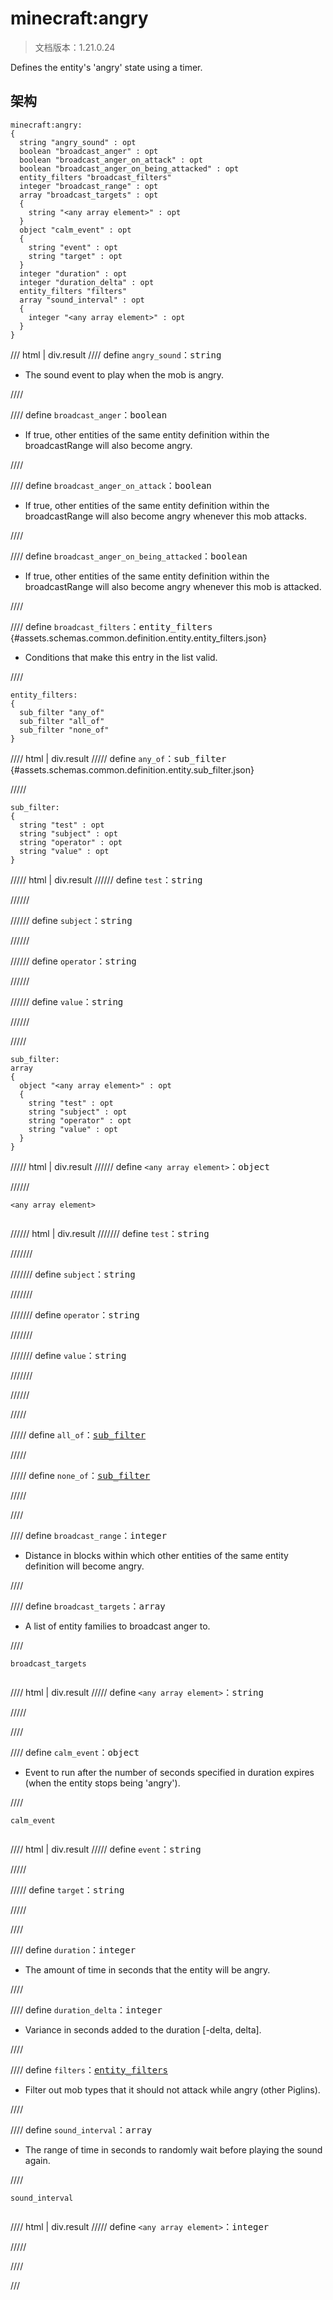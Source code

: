 # minecraft:angry

> 文档版本：1.21.0.24

Defines the entity's 'angry' state using a timer.

## 架构

```mcschema
minecraft:angry:
{
  string "angry_sound" : opt
  boolean "broadcast_anger" : opt
  boolean "broadcast_anger_on_attack" : opt
  boolean "broadcast_anger_on_being_attacked" : opt
  entity_filters "broadcast_filters"
  integer "broadcast_range" : opt
  array "broadcast_targets" : opt
  {
    string "<any array element>" : opt
  }
  object "calm_event" : opt
  {
    string "event" : opt
    string "target" : opt
  }
  integer "duration" : opt
  integer "duration_delta" : opt
  entity_filters "filters"
  array "sound_interval" : opt
  {
    integer "<any array element>" : opt
  }
}

```

/// html | div.result
//// define
`angry_sound`：<samp>string</samp>

- The sound event to play when the mob is angry.


////


//// define
`broadcast_anger`：<samp>boolean</samp>

- If true, other entities of the same entity definition within the broadcastRange will also become angry.


////


//// define
`broadcast_anger_on_attack`：<samp>boolean</samp>

- If true, other entities of the same entity definition within the broadcastRange will also become angry whenever this mob attacks.


////


//// define
`broadcast_anger_on_being_attacked`：<samp>boolean</samp>

- If true, other entities of the same entity definition within the broadcastRange will also become angry whenever this mob is attacked.


////


//// define
`broadcast_filters`：<samp>entity_filters</samp> {#assets.schemas.common.definition.entity.entity_filters.json}

- Conditions that make this entry in the list valid.


////

```mcschema
entity_filters:
{
  sub_filter "any_of"
  sub_filter "all_of"
  sub_filter "none_of"
}

```

//// html | div.result
///// define
`any_of`：<samp>sub_filter</samp> {#assets.schemas.common.definition.entity.sub_filter.json}


/////

```mcschema
sub_filter:
{
  string "test" : opt
  string "subject" : opt
  string "operator" : opt
  string "value" : opt
}

```

///// html | div.result
////// define
`test`：<samp>string</samp>


//////


////// define
`subject`：<samp>string</samp>


//////


////// define
`operator`：<samp>string</samp>


//////


////// define
`value`：<samp>string</samp>


//////


/////


```mcschema
sub_filter:
array
{
  object "<any array element>" : opt
  {
    string "test" : opt
    string "subject" : opt
    string "operator" : opt
    string "value" : opt
  }
}

```

///// html | div.result
////// define
`<any array element>`：<samp>object</samp>


//////

<div class="language-text highlight"><span class="filename"><code>&lt;any array element&gt;</code></span><pre id="__code_1"><span></span></pre></div>

////// html | div.result
/////// define
`test`：<samp>string</samp>


///////


/////// define
`subject`：<samp>string</samp>


///////


/////// define
`operator`：<samp>string</samp>


///////


/////// define
`value`：<samp>string</samp>


///////


//////


/////




///// define
`all_of`：<samp>[sub_filter](#assets.schemas.common.definition.entity.sub_filter.json)</samp>


/////


///// define
`none_of`：<samp>[sub_filter](#assets.schemas.common.definition.entity.sub_filter.json)</samp>


/////


////



//// define
`broadcast_range`：<samp>integer</samp>

- Distance in blocks within which other entities of the same entity definition will become angry.


////


//// define
`broadcast_targets`：<samp>array</samp>

- A list of entity families to broadcast anger to.


////

<div class="language-text highlight"><span class="filename"><code>broadcast_targets</code></span><pre id="__code_1"><span></span></pre></div>

//// html | div.result
///// define
`<any array element>`：<samp>string</samp>


/////


////


//// define
`calm_event`：<samp>object</samp>

- Event to run after the number of seconds specified in duration expires (when the entity stops being 'angry').


////

<div class="language-text highlight"><span class="filename"><code>calm_event</code></span><pre id="__code_1"><span></span></pre></div>

//// html | div.result
///// define
`event`：<samp>string</samp>


/////


///// define
`target`：<samp>string</samp>


/////


////


//// define
`duration`：<samp>integer</samp>

- The amount of time in seconds that the entity will be angry.


////


//// define
`duration_delta`：<samp>integer</samp>

- Variance in seconds added to the duration [-delta, delta].


////


//// define
`filters`：<samp>[entity_filters](#assets.schemas.common.definition.entity.entity_filters.json)</samp>

- Filter out mob types that it should not attack while angry (other Piglins).


////


//// define
`sound_interval`：<samp>array</samp>

- The range of time in seconds to randomly wait before playing the sound again.


////

<div class="language-text highlight"><span class="filename"><code>sound_interval</code></span><pre id="__code_1"><span></span></pre></div>

//// html | div.result
///// define
`<any array element>`：<samp>integer</samp>


/////


////


///

